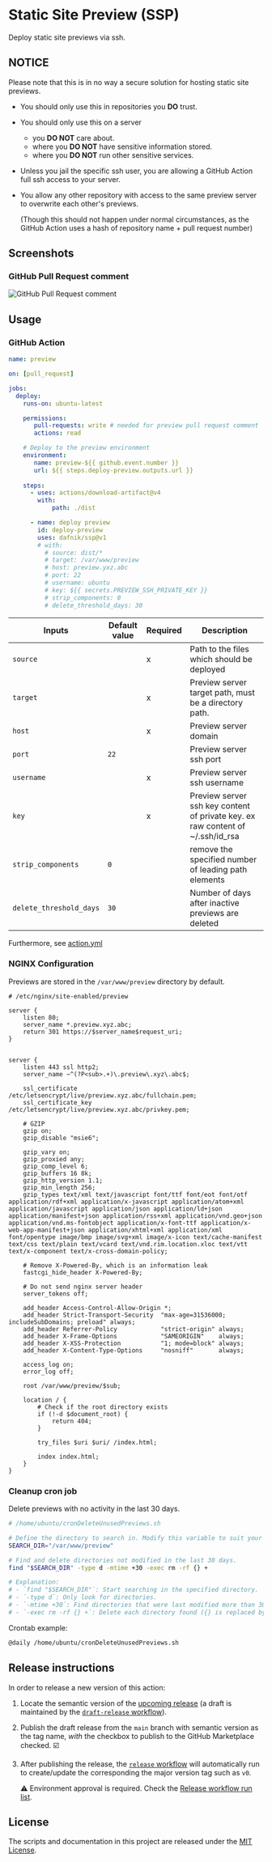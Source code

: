 # Static Site Preview (SSP)
Deploy static site previews via ssh.

## NOTICE
Please note that this is in no way a secure solution for hosting static site previews.
- You should only use this in repositories you **DO** trust.
- You should only use this on a server
  - you **DO NOT** care about.
  - where you **DO NOT** have sensitive information stored.
  - where you **DO NOT** run other sensitive services.
- Unless you jail the specific ssh user, you are allowing a GitHub Action full ssh access to your server.
- You allow any other repository with access to the same preview server to overwrite each other's previews.

  (Though this should not happen under normal circumstances, as the GitHub Action uses a hash of repository name + pull request number)

## Screenshots
### GitHub Pull Request comment
![GitHub Pull Request comment][github-pull-request-comment-screenshot]

## Usage

### GitHub Action
```yml
name: preview

on: [pull_request]

jobs:
  deploy:
    runs-on: ubuntu-latest

    permissions:
       pull-requests: write # needed for preview pull request comment
       actions: read

    # Deploy to the preview environment
    environment:
       name: preview-${{ github.event.number }}
       url: ${{ steps.deploy-preview.outputs.url }}
 
    steps:
      - uses: actions/download-artifact@v4
        with:
            path: ./dist

      - name: deploy preview
        id: deploy-preview
        uses: dafnik/ssp@v1
        # with:
          # source: dist/*
          # target: /var/www/preview
          # host: preview.yxz.abc
          # port: 22
          # username: ubuntu
          # key: ${{ secrets.PREVIEW_SSH_PRIVATE_KEY }}
          # strip_components: 0
          # delete_threshold_days: 30
```

| Inputs                  | Default value | Required | Description                                                                    |
|-------------------------|---------------|----------|--------------------------------------------------------------------------------|
| `source`                |               | x        | Path to the files which should be deployed                                     |
| `target`                |               | x        | Preview server target path, must be a directory path.                          |
| `host`                  |               | x        | Preview server domain                                                          |
| `port`                  | `22`          |          | Preview server ssh port                                                        |
| `username`              |               | x        | Preview server ssh username                                                    |
| `key`                   |               | x        | Preview server ssh key content of private key. ex raw content of ~/.ssh/id_rsa |
| `strip_components`      | `0`           |          | remove the specified number of leading path elements                           |
| `delete_threshold_days` | `30`          |          | Number of days after inactive previews are deleted                             |


Furthermore, see [action.yml](action.yml)

### NGINX Configuration
Previews are stored in the `/var/www/preview` directory by default.
```
# /etc/nginx/site-enabled/preview

server {
    listen 80;
    server_name *.preview.xyz.abc;
    return 301 https://$server_name$request_uri;
}


server {
    listen 443 ssl http2;
    server_name ~^(?P<sub>.+)\.preview\.xyz\.abc$;

    ssl_certificate /etc/letsencrypt/live/preview.xyz.abc/fullchain.pem;
    ssl_certificate_key /etc/letsencrypt/live/preview.xyz.abc/privkey.pem;

    # GZIP
    gzip on;
    gzip_disable "msie6";

    gzip_vary on;
    gzip_proxied any;
    gzip_comp_level 6;
    gzip_buffers 16 8k;
    gzip_http_version 1.1;
    gzip_min_length 256;
    gzip_types text/xml text/javascript font/ttf font/eot font/otf application/rdf+xml application/x-javascript application/atom+xml application/javascript application/json application/ld+json application/manifest+json application/rss+xml application/vnd.geo+json application/vnd.ms-fontobject application/x-font-ttf application/x-web-app-manifest+json application/xhtml+xml application/xml font/opentype image/bmp image/svg+xml image/x-icon text/cache-manifest text/css text/plain text/vcard text/vnd.rim.location.xloc text/vtt text/x-component text/x-cross-domain-policy;

    # Remove X-Powered-By, which is an information leak
    fastcgi_hide_header X-Powered-By;

    # Do not send nginx server header
    server_tokens off;

    add_header Access-Control-Allow-Origin *;
    add_header Strict-Transport-Security  "max-age=31536000; includeSubDomains; preload" always;
    add_header Referrer-Policy            "strict-origin" always;
    add_header X-Frame-Options            "SAMEORIGIN"    always;
    add_header X-XSS-Protection           "1; mode=block" always;
    add_header X-Content-Type-Options     "nosniff"       always;

    access_log on;
    error_log off;

    root /var/www/preview/$sub;

    location / {
        # Check if the root directory exists
        if (!-d $document_root) {
            return 404;
        }

        try_files $uri $uri/ /index.html;

        index index.html;
    }
}
```

### Cleanup cron job
Delete previews with no activity in the last 30 days.
```bash
# /home/ubuntu/cronDeleteUnusedPreviews.sh

# Define the directory to search in. Modify this variable to suit your needs.
SEARCH_DIR="/var/www/preview"

# Find and delete directories not modified in the last 30 days.
find "$SEARCH_DIR" -type d -mtime +30 -exec rm -rf {} +

# Explanation:
# - `find "$SEARCH_DIR"`: Start searching in the specified directory.
# - `-type d`: Only look for directories.
# - `-mtime +30`: Find directories that were last modified more than 30 days ago.
# - `-exec rm -rf {} +`: Delete each directory found ({} is replaced by the found directory name).
```

Crontab example:
```bash
@daily /home/ubuntu/cronDeleteUnusedPreviews.sh
```

## Release instructions

In order to release a new version of this action:

1. Locate the semantic version of the [upcoming release][release-list] (a draft is maintained by the [`draft-release` workflow][draft-release]).

2. Publish the draft release from the `main` branch with semantic version as the tag name, _with_ the checkbox to publish to the GitHub Marketplace checked. :ballot_box_with_check:

3. After publishing the release, the [`release` workflow][release] will automatically run to create/update the corresponding the major version tag such as `v0`.

   ⚠️ Environment approval is required. Check the [Release workflow run list][release-workflow-runs].

## License

The scripts and documentation in this project are released under the [MIT License](LICENSE).

<!-- references -->
[release-list]: https://github.com/dafnik/ssp/releases
[draft-release]: .github/workflows/draft-release.yml
[release]: .github/workflows/release.yml
[release-workflow-runs]: https://github.com/dafnik/ssp/actions/workflows/release.yml
[github-pull-request-comment-screenshot]: .github/ssp/pr-comment-screenshot.png

